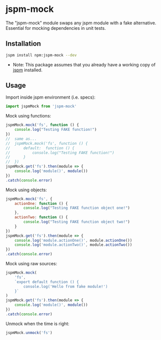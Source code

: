 # jspm-mock
The "jspm-mock" module swaps any jspm module with a fake alternative. Essential for mocking dependencies in unit tests.

## Installation
```bash
jspm install npm:jspm-mock --dev
```
* Note: This package assumes that you already have a working copy of [jspm](https://github.com/jspm/jspm-cli) installed.

## Usage
Import inside jspm environment (i.e. specs):
```js
import jspmMock from 'jspm-mock'
```

Mock using functions:
```js
jspmMock.mock('fs', function () {
    console.log("Testing FAKE function!")
})
//  same as...
//  jspmMock.mock('fs', function () {
//      default:  function () {
//          console.log("Testing FAKE function!")
//      }
//  })
jspmMock.get('fs').then(module => {
    console.log('module()', module())
})
.catch(console.error)
```

Mock using objects:
```js
jspmMock.mock('fs', {
    actionOne: function () {
        console.log("Testing FAKE function object one!")
    },
    actionTwo: function () {
        console.log("Testing FAKE function object two!")
    }
})
jspmMock.get('fs').then(module => {
    console.log('module.actionOne()', module.actionOne())
    console.log('module.actionTwo()', module.actionTwo())
})
.catch(console.error)
```

Mock using raw sources:
```js
jspmMock.mock(
    'fs',
    `export default function () {
        console.log('Hello from fake module!')
    }`
)
jspmMock.get('fs').then(module => {
    console.log('module()', module())
})
.catch(console.error)
```

Unmock when the time is right:
```js
jspmMock.unmock('fs')
```
